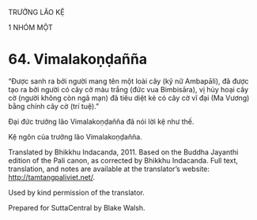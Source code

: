 TRƯỞNG LÃO KỆ

1 NHÓM MỘT

# 64\. Vimalakoṇḍañña

“Được sanh ra bởi người mang tên một loài cây (kỹ nữ Ambapāli), đã được tạo ra bởi người có cây cờ màu trắng (đức vua Bimbisāra), vị hủy hoại cây cờ (người không còn ngã mạn) đã tiêu diệt kẻ có cây cờ vĩ đại (Ma Vương) bằng chính cây cờ (trí tuệ).”

Đại đức trưởng lão Vimalakoṇḍañña đã nói lời kệ như thế.

Kệ ngôn của trưởng lão Vimalakoṇḍañña.

Translated by Bhikkhu Indacanda, 2011. Based on the Buddha Jayanthi edition of the Pali canon, as corrected by Bhikkhu Indacanda. Full text, translation, and notes are available at the translator’s website: http://tamtangpaliviet.net/.

Used by kind permission of the translator.

Prepared for SuttaCentral by Blake Walsh.